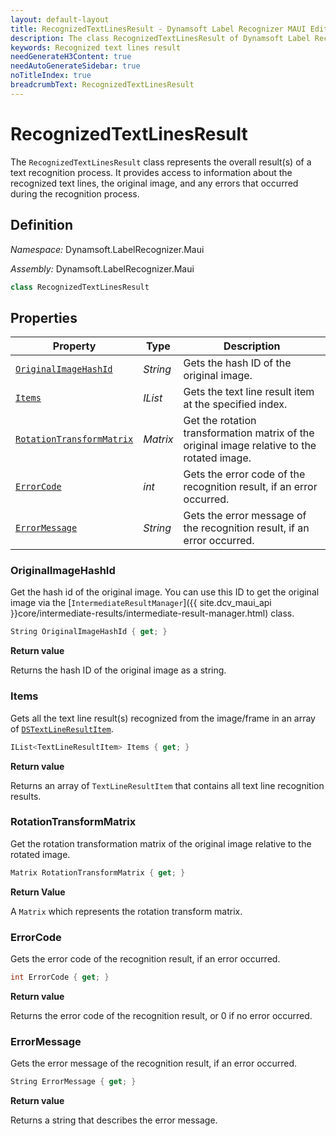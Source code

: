 ```yaml
---
layout: default-layout
title: RecognizedTextLinesResult - Dynamsoft Label Recognizer MAUI Edition
description: The class RecognizedTextLinesResult of Dynamsoft Label Recognizer MAUI edition represents the result of a text recognition process.
keywords: Recognized text lines result
needGenerateH3Content: true
needAutoGenerateSidebar: true
noTitleIndex: true
breadcrumbText: RecognizedTextLinesResult
---
```


# RecognizedTextLinesResult

The `RecognizedTextLinesResult` class represents the overall result(s) of a text recognition process. It provides access to information about the recognized text lines, the original image, and any errors that occurred during the recognition process.

## Definition

*Namespace:* Dynamsoft.LabelRecognizer.Maui

*Assembly:* Dynamsoft.LabelRecognizer.Maui

```csharp
class RecognizedTextLinesResult
```

## Properties

| Property | Type | Description |
| -------- | ---- | ----------- |
| [`OriginalImageHashId`](#originalimagehashid) | *String* | Gets the hash ID of the original image. |
| [`Items`](#items) | *IList<TextLineResultItem>* | Gets the text line result item at the specified index. |
| [`RotationTransformMatrix`](#rotationtransformmatrix) | *Matrix* | Get the rotation transformation matrix of the original image relative to the rotated image.|
| [`ErrorCode`](#errorcode) | *int* | Gets the error code of the recognition result, if an error occurred. |
| [`ErrorMessage`](#errormessage) | *String* | Gets the error message of the recognition result, if an error occurred. |

### OriginalImageHashId

Get the hash id of the original image. You can use this ID to get the original image via the [`IntermediateResultManager`]({{ site.dcv_maui_api }}core/intermediate-results/intermediate-result-manager.html) class.

```csharp
String OriginalImageHashId { get; }
```

**Return value**

Returns the hash ID of the original image as a string.

### Items

Gets all the text line result(s) recognized from the image/frame in an array of [`DSTextLineResultItem`](text-line-result-item.md).

```csharp
IList<TextLineResultItem> Items { get; }
```

**Return value**

Returns an array of `TextLineResultItem` that contains all text line recognition results.

### RotationTransformMatrix

Get the rotation transformation matrix of the original image relative to the rotated image.

```csharp
Matrix RotationTransformMatrix { get; }
```

**Return Value**

A `Matrix` which represents the rotation transform matrix.

### ErrorCode

Gets the error code of the recognition result, if an error occurred.

```csharp
int ErrorCode { get; }
```

**Return value**

Returns the error code of the recognition result, or 0 if no error occurred.

### ErrorMessage

Gets the error message of the recognition result, if an error occurred.

```csharp
String ErrorMessage { get; }
```

**Return value**

Returns a string that describes the error message.
